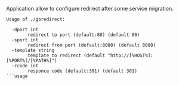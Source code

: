 Application allow to configure redirect after some service migration.

```usage
Usage of ./goredirect:

  -dport int
    	redirect to port (default:80) (default 80)
  -sport int
    	redirect from port (default:8080) (default 8080)
  -template string
    	template to redirect (default "http://[%HOST%]:[%PORT%]/[%PATH%]")
  -rcode int
      	responce code (default:301) (default 301)
```usage
      	

